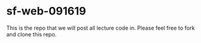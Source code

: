 # sf-web-091619

This is the repo that we will post all lecture code in. Please feel free to fork and clone this repo.
